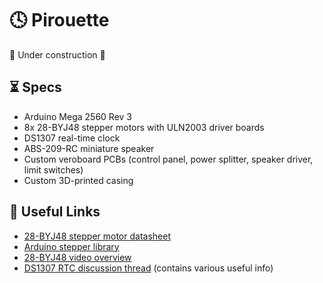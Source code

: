 # 🕓 Pirouette

🚧 Under construction 🚧

## ⏳ Specs
- Arduino Mega 2560 Rev 3
- 8x 28-BYJ48 stepper motors with ULN2003 driver boards
- DS1307 real-time clock
- ABS-209-RC miniature speaker
- Custom veroboard PCBs (control panel, power splitter, speaker driver, limit switches)
- Custom 3D-printed casing

## 🧰 Useful Links
- [28-BYJ48 stepper motor datasheet](https://wiki.52pi.com/index.php/Stepper_Motor_SKU:_D-0011)
- [Arduino stepper library](https://www.arduino.cc/en/Reference/Stepper)
- [28-BYJ48 video overview](https://www.youtube.com/watch?v=B86nqDRskVU)
- [DS1307 RTC discussion thread](https://forum.arduino.cc/t/tiny-rtc-ds1307-and-time-keeping-when-power-is-cut/203644) (contains various useful info)

